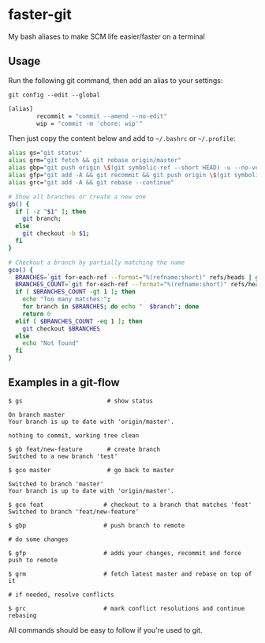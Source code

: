 # faster-git

My bash aliases to make SCM life easier/faster on a terminal

## Usage

Run the following git command, then add an alias to your settings:

`git config --edit --global`

```bash
[alias]
        recommit = "commit --amend --no-edit"
        wip = "commit -m 'chore: wip'"
```

Then just copy the content below and add to `~/.bashrc` or `~/.profile`:

```bash
alias gs="git status"
alias grm="git fetch && git rebase origin/master"
alias gbp="git push origin \$(git symbolic-ref --short HEAD) -u --no-verify"
alias gfp="git add -A && git recommit && git push origin \$(git symbolic-ref --short HEAD) -u --no-verify -f"
alias grc="git add -A && git rebase --continue"

# Show all branches or create a new one
gb() {
  if [ -z "$1" ]; then
    git branch;
  else
    git checkout -b $1;
  fi
}

# Checkout a branch by partially matching the name
gco() {
  BRANCHES=`git for-each-ref --format="%(refname:short)" refs/heads | grep $1`
  BRANCHES_COUNT=`git for-each-ref --format="%(refname:short)" refs/heads | grep $1 | wc -l`
  if [ $BRANCHES_COUNT -gt 1 ]; then
    echo "Too many matches:";
    for branch in $BRANCHES; do echo "  $branch"; done
    return 0
  elif [ $BRANCHES_COUNT -eq 1 ]; then
    git checkout $BRANCHES
  else
    echo "Not found"
  fi
}

```

## Examples in a git-flow

```
$ gs                        # show status

On branch master
Your branch is up to date with 'origin/master'.

nothing to commit, working tree clean

$ gb feat/new-feature       # create branch
Switched to a new branch 'test'

$ gco master                # go back to master

Switched to branch 'master'
Your branch is up to date with 'origin/master'.

$ gco feat                 # checkout to a branch that matches 'feat'
Switched to branch 'feat/new-feature'

$ gbp                      # push branch to remote

# do some changes

$ gfp                      # adds your changes, recommit and force push to remote

$ grm                      # fetch latest master and rebase on top of it

# if needed, resolve conflicts

$ grc                      # mark conflict resolutions and continue rebasing

```

All commands should be easy to follow if you're used to git.
